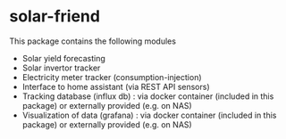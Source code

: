# solar-friend

This package contains the following modules
* Solar yield forecasting
* Solar invertor tracker
* Electricity meter tracker (consumption-injection)
* Interface to home assistant (via REST API sensors)
* Tracking database (influx db) : via docker container (included in this package) or externally provided (e.g. on NAS)
* Visualization of data (grafana) : via docker container (included in this package) or externally provided (e.g. on NAS)
